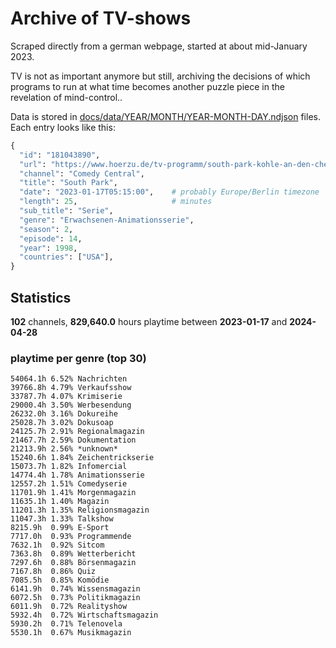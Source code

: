 # Archive of TV-shows

Scraped directly from a german webpage, started at about mid-January 2023.

TV is not as important anymore but still, archiving the decisions of which programs to run at what time
becomes another puzzle piece in the revelation of mind-control.. 

Data is stored in [docs/data/YEAR/MONTH/YEAR-MONTH-DAY.ndjson](docs/data/) files. 
Each entry looks like this:

```python
{
  "id": "181043890", 
  "url": "https://www.hoerzu.de/tv-programm/south-park-kohle-an-den-chefkoch/bid_181043890/", 
  "channel": "Comedy Central", 
  "title": "South Park", 
  "date": "2023-01-17T05:15:00",    # probably Europe/Berlin timezone 
  "length": 25,                     # minutes 
  "sub_title": "Serie", 
  "genre": "Erwachsenen-Animationsserie", 
  "season": 2, 
  "episode": 14, 
  "year": 1998, 
  "countries": ["USA"],
}
```

## Statistics

**102** channels, **829,640.0** hours playtime between **2023-01-17** and **2024-04-28**


### playtime per genre (top 30)

    54064.1h 6.52% Nachrichten
    39766.8h 4.79% Verkaufsshow
    33787.7h 4.07% Krimiserie
    29000.4h 3.50% Werbesendung
    26232.0h 3.16% Dokureihe
    25028.7h 3.02% Dokusoap
    24125.7h 2.91% Regionalmagazin
    21467.7h 2.59% Dokumentation
    21213.9h 2.56% *unknown*
    15240.6h 1.84% Zeichentrickserie
    15073.7h 1.82% Infomercial
    14774.4h 1.78% Animationsserie
    12557.2h 1.51% Comedyserie
    11701.9h 1.41% Morgenmagazin
    11635.1h 1.40% Magazin
    11201.3h 1.35% Religionsmagazin
    11047.3h 1.33% Talkshow
    8215.9h  0.99% E-Sport
    7717.0h  0.93% Programmende
    7632.1h  0.92% Sitcom
    7363.8h  0.89% Wetterbericht
    7297.6h  0.88% Börsenmagazin
    7167.8h  0.86% Quiz
    7085.5h  0.85% Komödie
    6141.9h  0.74% Wissensmagazin
    6072.5h  0.73% Politikmagazin
    6011.9h  0.72% Realityshow
    5932.4h  0.72% Wirtschaftsmagazin
    5930.2h  0.71% Telenovela
    5530.1h  0.67% Musikmagazin
